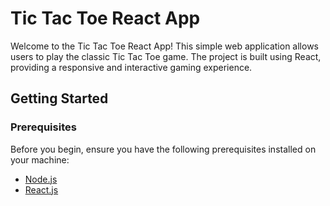 # Tic Tac Toe React App

Welcome to the Tic Tac Toe React App! This simple web application allows users to play the classic Tic Tac Toe game. The project is built using React, providing a responsive and interactive gaming experience.

## Getting Started

### Prerequisites

Before you begin, ensure you have the following prerequisites installed on your machine:

- [Node.js](https://nodejs.org/)
- [React.js](https://react.dev/)

